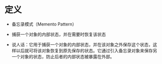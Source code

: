 # 定义
+ 备忘录模式（Memento Pattern）
+ 捕获一个对象的内部状态，并在需要时恢复该状态

+ 说人话：它用于捕获一个对象的内部状态，并在该对象之外保存这个状态，这样以后就可将该对象恢复到原先保存的状态。它通过引入备忘录对象来保存另一个对象的状态，防止后者的内部状态被暴露在外部。
